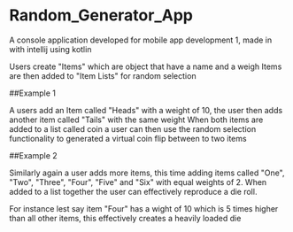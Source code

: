 # Random_Generator_App
A console application developed for mobile app development 1, made in with intellij using kotlin


Users create "Items" which are object that have a name and a weigh
Items are then added to "Item Lists" for random selection


##Example 1

A users add an Item called "Heads" with a weight of 10, the user then adds another item called "Tails" with the same weight
When both items are added to a list called coin a user can then use the random selection functionality to generated a virtual coin flip between to two items

##Example 2

Similarly again a user adds more items, this time adding items called "One", "Two", "Three", "Four", "Five" and "Six" with equal weights of 2.
When added to a list together the user can effectively reproduce a die roll.

For instance lest say item "Four" has a wight of 10 which is 5 times higher than all other items, this effectively creates a heavily loaded die
